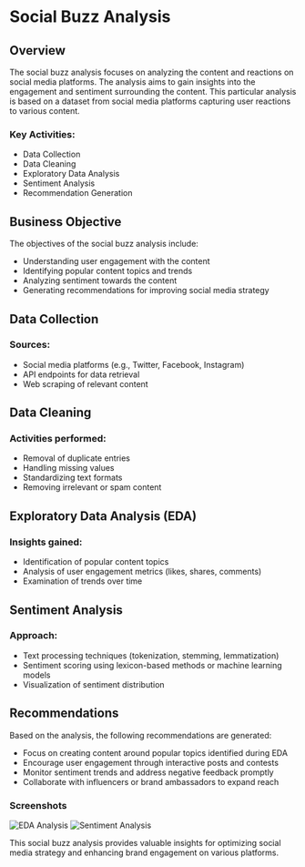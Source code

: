 # Social Buzz Analysis

## Overview

The social buzz analysis focuses on analyzing the content and reactions on social media platforms. The analysis aims to gain insights into the engagement and sentiment surrounding the content. This particular analysis is based on a dataset from social media platforms capturing user reactions to various content.

### Key Activities:
- Data Collection
- Data Cleaning
- Exploratory Data Analysis
- Sentiment Analysis
- Recommendation Generation

## Business Objective

The objectives of the social buzz analysis include:
- Understanding user engagement with the content
- Identifying popular content topics and trends
- Analyzing sentiment towards the content
- Generating recommendations for improving social media strategy

## Data Collection

### Sources:
- Social media platforms (e.g., Twitter, Facebook, Instagram)
- API endpoints for data retrieval
- Web scraping of relevant content

## Data Cleaning

### Activities performed:
- Removal of duplicate entries
- Handling missing values
- Standardizing text formats
- Removing irrelevant or spam content

## Exploratory Data Analysis (EDA)

### Insights gained:
- Identification of popular content topics
- Analysis of user engagement metrics (likes, shares, comments)
- Examination of trends over time

## Sentiment Analysis

### Approach:
- Text processing techniques (tokenization, stemming, lemmatization)
- Sentiment scoring using lexicon-based methods or machine learning models
- Visualization of sentiment distribution

## Recommendations

Based on the analysis, the following recommendations are generated:
- Focus on creating content around popular topics identified during EDA
- Encourage user engagement through interactive posts and contests
- Monitor sentiment trends and address negative feedback promptly
- Collaborate with influencers or brand ambassadors to expand reach

### Screenshots
![EDA Analysis](screenshots/eda_analysis.png)
![Sentiment Analysis](screenshots/sentiment_analysis.png)

This social buzz analysis provides valuable insights for optimizing social media strategy and enhancing brand engagement on various platforms.

